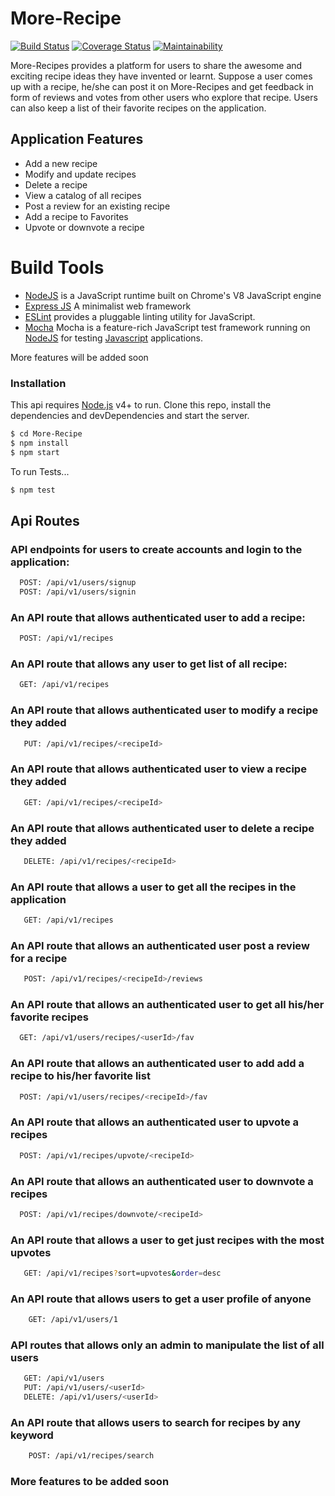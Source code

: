 # More-Recipe 

[![Build Status](https://travis-ci.org/emasys/More-Recipe.svg?branch=develop)](https://travis-ci.org/emasys/More-Recipe) [![Coverage Status](https://coveralls.io/repos/github/emasys/More-Recipe/badge.svg?branch=develop)](https://coveralls.io/github/emasys/More-Recipe?branch=develop) [![Maintainability](https://api.codeclimate.com/v1/badges/bde1d7669abb744d5069/maintainability)](https://codeclimate.com/github/emasys/More-Recipe/maintainability)

More-Recipes provides a platform for users to share the awesome and exciting  recipe ideas they have invented or learnt.  Suppose a user comes up with a recipe,  he/she can post it on More-Recipes and  get feedback in form of reviews and votes from other users who explore that recipe. Users can also keep a list of their favorite recipes on the application.

## Application Features
- Add a new recipe
- Modify and update recipes
- Delete a recipe
- View a catalog of all recipes
- Post a review for an existing recipe
- Add a recipe to Favorites
- Upvote or downvote a recipe

# Build Tools
- [NodeJS](http://nodejs.org/en) is a JavaScript runtime built on Chrome's V8 JavaScript engine
- [Express JS](http://express.com) A minimalist web framework
- [ESLint](eslint.org) provides a pluggable linting utility for JavaScript.
- [Mocha](https://mochajs.org/) Mocha is a feature-rich JavaScript test framework running on [NodeJS](nodejs.org/en) for testing [Javascript](javascript.com) applications.

More features will be added soon




### Installation

This api requires [Node.js](https://nodejs.org/) v4+ to run.
Clone this repo, install the dependencies and devDependencies and start the server.

```sh
$ cd More-Recipe
$ npm install 
$ npm start
```

To run Tests...

```sh
$ npm test
```

## Api Routes

### API endpoints for users to create accounts and login to the application:
  ```sh
    POST: /api/v1/users/signup 
    POST: /api/v1/users/signin
  ```
### An API route that allows authenticated user to add a recipe:
  ```sh
    POST: /api/v1/recipes
  ```
### An API route that allows any user to get list of all recipe:
  ```sh
    GET: /api/v1/recipes
  ```
### An API route that allows authenticated user to modify a recipe they added
  ```sh
     PUT: /api/v1/recipes/<recipeId>
  ```
### An API route that allows authenticated user to view a recipe they added
  ```sh
     GET: /api/v1/recipes/<recipeId>
  ```
### An API route that allows authenticated user to delete a recipe they added
  ```sh
     DELETE: /api/v1/recipes/<recipeId>
  ```
### An API route that allows a user to get all the recipes in the application
  ```sh
     GET: /api/v1/recipes
  ```
### An API route that allows an authenticated user post a review for a recipe
  ```sh
     POST: /api/v1/recipes/<recipeId>/reviews
  ```
### An API route that allows an authenticated user to get all his/her favorite recipes
  ```sh
    GET: /api/v1/users/recipes/<userId>/fav
  ```
### An API route that allows an authenticated user to add add a recipe to his/her favorite list
  ```sh
    POST: /api/v1/users/recipes/<recipeId>/fav
  ```

### An API route that allows an authenticated user to upvote a recipes
  ```sh
    POST: /api/v1/recipes/upvote/<recipeId>
  ```
### An API route that allows an authenticated user to downvote a recipes
```sh
  POST: /api/v1/recipes/downvote/<recipeId>
```
### An API route that allows a user to get just recipes with the most upvotes
  ```sh
     GET: /api/v1/recipes?sort=upvotes&order=desc
  ```
### An API route that allows users to get a user profile of anyone
```sh
    GET: /api/v1/users/1
```
### API routes that allows only an admin to manipulate the list of all users
  ```sh
     GET: /api/v1/users
     PUT: /api/v1/users/<userId>
     DELETE: /api/v1/users/<userId>
  ```

### An API route that allows users to search for recipes by any keyword
```sh
    POST: /api/v1/recipes/search
```

### More features to be added soon
